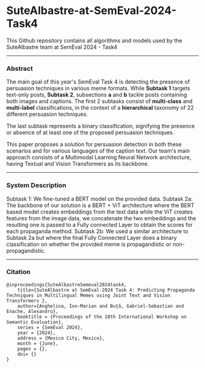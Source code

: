 # SuteAlbastre-at-SemEval-2024-Task4
This Github repository contains all algorithms and models used by the SuteAlbastre team at SemEval 2024 - Task4

---

### Abstract

The main goal of this year's SemEval Task $4$ is detecting the presence of persuasion techniques in various meme formats. While **Subtask 1** targets text-only posts, **Subtask 2**, subsections **a** and **b** tackle posts containing both images and captions. The first $2$ subtasks consist of **multi-class** and **multi-label** classifications, in the context of a **hierarchical** taxonomy of $22$ different persuasion techniques. 

The last subtask represents a binary classification, signifying the presence or absence of at least one of the proposed persuasion techniques.

This paper proposes a solution for persuasion detection in both these scenarios and for various languages of the caption text. Our team's main approach consists of a Multimodal Learning Neural Network architecture, having Textual and Vision Transformers as its backbone.

---

### System Description

Subtask 1: We fine-tuned a BERT model on the provided data.
Subtask 2a: The backbone of our solution is a BERT + ViT architecture where the BERT based model creates embeddings from the text data while the ViT creates features from the image data, we concatenate the two embeddings and the resulting one is passed to a Fully connected Layer to obtain the scores for each propaganda method.
Subtask 2b: We used a similar architecture to Subtask 2a but where the final Fully Connected Layer does a binary classification on whether the provided meme is propagandistic or non-propagandistic.

---

### Citation

```
@inproceedings{SuteAlbastreSemeval2024task4, 
	title={SuteAlbastre at SemEval-2024 Task 4: Predicting Propaganda Techniques in Multilingual Memes using Joint Text and Vision Transformers },
	author={Anghelina, Ion-Marian and Buță, Gabriel-Sebastian and Enache, Alexandru},
	booktitle = {Proceedings of the 18th International Workshop on Semantic Evaluation},
	series = {SemEval 2024},
	year = {2024},
	address = {Mexico City, Mexico},
	month = {June},
	pages = {},    
	doi= {}   
}
```
